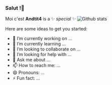 ### Salut !👋

Moi c'est
**Andtit4** is a ✨ _special_ ✨ 
![Github stats](https://github-readme-stats.vercel.app/api?username=Andtit4)


Here are some ideas to get you started:

- 🔭 I’m currently working on ...
- 🌱 I’m currently learning ...
- 👯 I’m looking to collaborate on ...
- 🤔 I’m looking for help with ...
- 💬 Ask me about ...
- 📫 How to reach me: ...
- 😄 Pronouns: ...
- ⚡ Fun fact: ...

